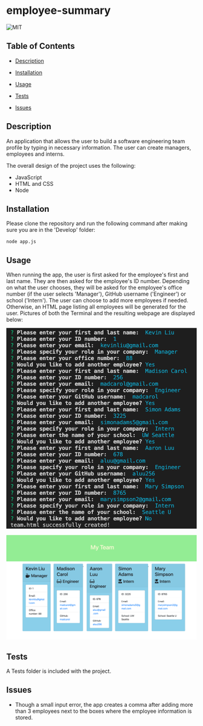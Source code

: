 # employee-summary

![MIT](https://img.shields.io/badge/license-MIT-green)  

## Table of Contents

* [Description](#description)

* [Installation](#installation)

* [Usage](#usage)

* [Tests](#tests)

* [Issues](#issues)

## Description

An application that allows the user to build a software engineering team profile by typing in necessary information. The user can create managers, employees and interns. 

The overall design of the project uses the following:

* JavaScript
* HTML and CSS
* Node

## Installation

Please clone the repository and run the following command after making sure you are in the 'Develop' folder:

```
node app.js
```

## Usage

When running the app, the user is first asked for the employee's first and last name. They are then asked for the employee's ID number. Depending on what the user chooses, they will be asked for the employee's office number (if the user selects 'Manager'), GitHub username ('Engineer') or school ('Intern'). The user can choose to add more employees if needed. Otherwise, an HTML page listing all employees will be generated for the user. Pictures of both the Terminal and the resulting webpage are displayed below:

![image](Develop/assets/img/employee-summary-terminal.png)

![image](Develop/assets/img/employee-summary-webpage.png)

## Tests

A Tests folder is included with the project.

## Issues

* Though a small input error, the app creates a comma after adding more than 3 employees next to the boxes where the employee information is stored.


